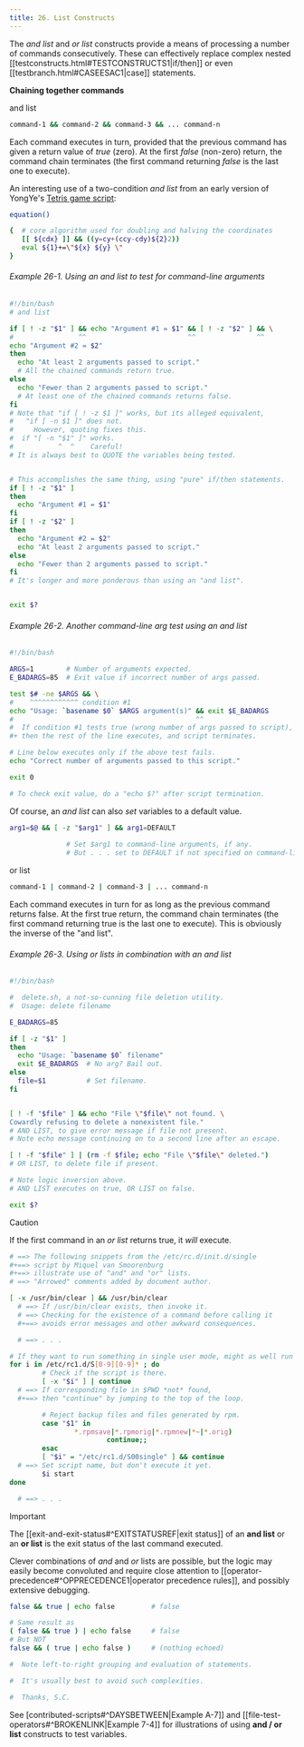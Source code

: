 ```yaml
---
title: 26. List Constructs
---
```


The _and list_ and _or list_ constructs provide a means of processing a number of commands consecutively. These can effectively replace complex nested [[testconstructs.html#TESTCONSTRUCTS1|if/then]] or even [[testbranch.html#CASEESAC1|case]] statements.

**Chaining together commands**

and list

```bash
command-1 && command-2 && command-3 && ... command-n
```

Each command executes in turn, provided that the previous command has given a return value of _true_ (zero). At the first _false_ (non-zero) return, the command chain terminates (the first command returning _false_ is the last one to execute).

An interesting use of a two-condition _and list_ from an early version of YongYe's [Tetris game script](http://bash.deta.in/Tetris_Game.sh):

```bash
equation()

{  # core algorithm used for doubling and halving the coordinates
   [[ ${cdx} ]] && ((y=cy+(ccy-cdy)${2}2))
   eval ${1}+=\"${x} ${y} \"
}
```

###### Example 26-1. Using an *and list* to test for command-line arguments

```bash
#!/bin/bash
# and list

if [ ! -z "$1" ] && echo "Argument #1 = $1" && [ ! -z "$2" ] && \
#                ^^                         ^^               ^^
echo "Argument #2 = $2"
then
  echo "At least 2 arguments passed to script."
  # All the chained commands return true.
else
  echo "Fewer than 2 arguments passed to script."
  # At least one of the chained commands returns false.
fi  
# Note that "if [ ! -z $1 ]" works, but its alleged equivalent,
#   "if [ -n $1 ]" does not.
#     However, quoting fixes this.
#  if "[ -n "$1" ]" works.
#           ^  ^    Careful!
# It is always best to QUOTE the variables being tested.


# This accomplishes the same thing, using "pure" if/then statements.
if [ ! -z "$1" ]
then
  echo "Argument #1 = $1"
fi
if [ ! -z "$2" ]
then
  echo "Argument #2 = $2"
  echo "At least 2 arguments passed to script."
else
  echo "Fewer than 2 arguments passed to script."
fi
# It's longer and more ponderous than using an "and list".


exit $?
```

###### Example 26-2. Another command-line arg test using an *and list*

```bash
#!/bin/bash

ARGS=1        # Number of arguments expected.
E_BADARGS=85  # Exit value if incorrect number of args passed.

test $# -ne $ARGS && \
#    ^^^^^^^^^^^^ condition #1
echo "Usage: `basename $0` $ARGS argument(s)" && exit $E_BADARGS
#                                             ^^
#  If condition #1 tests true (wrong number of args passed to script),
#+ then the rest of the line executes, and script terminates.

# Line below executes only if the above test fails.
echo "Correct number of arguments passed to this script."

exit 0

# To check exit value, do a "echo $?" after script termination.
```

Of course, an _and list_ can also _set_ variables to a default value.

```bash
arg1=$@ && [ -z "$arg1" ] && arg1=DEFAULT
        
              # Set $arg1 to command-line arguments, if any.
              # But . . . set to DEFAULT if not specified on command-line.
```

or list

```bash
command-1 | command-2 | command-3 | ... command-n
```

Each command executes in turn for as long as the previous command returns false. At the first true return, the command chain terminates (the first command returning true is the last one to execute). This is obviously the inverse of the "and list".

###### Example 26-3. Using _or lists_ in combination with an *and list*

```bash
#!/bin/bash

#  delete.sh, a not-so-cunning file deletion utility.
#  Usage: delete filename

E_BADARGS=85

if [ -z "$1" ]
then
  echo "Usage: `basename $0` filename"
  exit $E_BADARGS  # No arg? Bail out.
else  
  file=$1          # Set filename.
fi  


[ ! -f "$file" ] && echo "File \"$file\" not found. \
Cowardly refusing to delete a nonexistent file."
# AND LIST, to give error message if file not present.
# Note echo message continuing on to a second line after an escape.

[ ! -f "$file" ] | (rm -f $file; echo "File \"$file\" deleted.")
# OR LIST, to delete file if present.

# Note logic inversion above.
# AND LIST executes on true, OR LIST on false.

exit $?
```

> [!caution]
> If the first command in an _or list_ returns true, it _will_ execute.

```bash
# ==> The following snippets from the /etc/rc.d/init.d/single
#+==> script by Miquel van Smoorenburg
#+==> illustrate use of "and" and "or" lists.
# ==> "Arrowed" comments added by document author.

[ -x /usr/bin/clear ] && /usr/bin/clear
  # ==> If /usr/bin/clear exists, then invoke it.
  # ==> Checking for the existence of a command before calling it
  #+==> avoids error messages and other awkward consequences.

  # ==> . . .

# If they want to run something in single user mode, might as well run it...
for i in /etc/rc1.d/S[0-9][0-9]* ; do
        # Check if the script is there.
        [ -x "$i" ] | continue
  # ==> If corresponding file in $PWD *not* found,
  #+==> then "continue" by jumping to the top of the loop.

        # Reject backup files and files generated by rpm.
        case "$1" in
                *.rpmsave|*.rpmorig|*.rpmnew|*~|*.orig)
                        continue;;
        esac
        [ "$i" = "/etc/rc1.d/S00single" ] && continue
  # ==> Set script name, but don't execute it yet.
        $i start
done

  # ==> . . .
```

> [!important]
> The [[exit-and-exit-status#^EXITSTATUSREF|exit status]] of an **and list** or an **or list** is the exit status of the last command executed.

Clever combinations of _and_ and _or_ lists are possible, but the logic may easily become convoluted and require close attention to [[operator-precedence#^OPPRECEDENCE1|operator precedence rules]], and possibly extensive debugging.

```bash
false && true | echo false         # false

# Same result as
( false && true ) | echo false     # false
# But NOT
false && ( true | echo false )     # (nothing echoed)

#  Note left-to-right grouping and evaluation of statements.

#  It's usually best to avoid such complexities.

#  Thanks, S.C.
```

See [contributed-scripts#^DAYSBETWEEN|Example A-7]] and [[file-test-operators#^BROKENLINK|Example 7-4]] for illustrations of using **and / or list** constructs to test variables.
